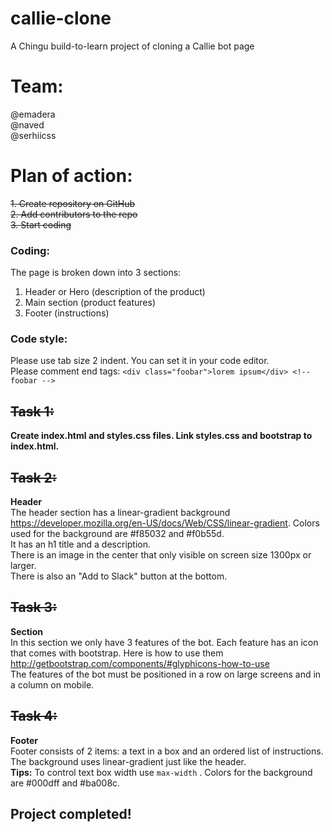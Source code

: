 # callie-clone
A Chingu build-to-learn project of cloning a Callie bot page

# Team:
@emadera
<br>
@naved
<br>
@serhiicss

# Plan of action:
~~1. Create repository on GitHub~~
<br>
~~2. Add contributors to the repo~~
<br>
~~3. Start coding~~

### Coding:
The page is broken down into 3 sections:
<br>
1. Header or Hero (description of the product)<br>
2. Main section (product features)<br>
3. Footer (instructions)<br>

### Code style:
Please use tab size 2 indent. You can set it in your code editor.
<br>
Please comment end tags:
`<div class="foobar">lorem ipsum</div> <!-- foobar -->`

## ~~Task 1:~~
**Create index.html and styles.css files. Link styles.css and bootstrap to index.html.**

## ~~Task 2:~~
**Header**
<br>
The header section has a  linear-gradient background https://developer.mozilla.org/en-US/docs/Web/CSS/linear-gradient. Colors used for the background are #f85032 and #f0b55d.
<br>
It has an h1 title and a description.
<br>
There is an image in the center that only visible on screen size 1300px or larger.
<br>
There is also an "Add to Slack" button at the bottom.
<br>

## ~~Task 3:~~
**Section**
<br>
In this section we only have 3 features of the bot. Each feature has an icon that comes with bootstrap. Here is how to use them http://getbootstrap.com/components/#glyphicons-how-to-use
<br>
The features of the bot must be positioned in a row on large screens and in a column on mobile.

## ~~Task 4:~~
**Footer**
<br>
Footer consists of 2 items: a text in a box and an ordered list of instructions. The background uses linear-gradient just like the header.
<br>
**Tips:**  To control text box width use `max-width` . Colors for the background are #000dff and #ba008c.

## Project completed!
